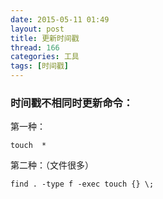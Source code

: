 ```yaml
---
date: 2015-05-11 01:49
layout: post
title: 更新时间戳
thread: 166
categories: 工具
tags: [时间戳]
---
```


### 时间戳不相同时更新命令：

第一种：

    touch  *   
第二种：（文件很多）

    find . -type f -exec touch {} \;
